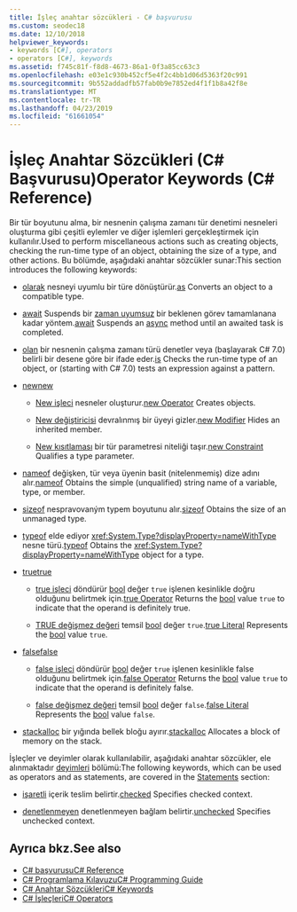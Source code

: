 ```yaml
---
title: İşleç anahtar sözcükleri - C# başvurusu
ms.custom: seodec18
ms.date: 12/10/2018
helpviewer_keywords:
- keywords [C#], operators
- operators [C#], keywords
ms.assetid: f745c81f-f8d8-4673-86a1-0f3a85cc63c3
ms.openlocfilehash: e03e1c930b452cf5e4f2c4bb1d06d5363f20c991
ms.sourcegitcommit: 9b552addadfb57fab0b9e7852ed4f1f1b8a42f8e
ms.translationtype: MT
ms.contentlocale: tr-TR
ms.lasthandoff: 04/23/2019
ms.locfileid: "61661054"
---
```

# <a name="operator-keywords-c-reference"></a><span data-ttu-id="c0c62-102">İşleç Anahtar Sözcükleri (C# Başvurusu)</span><span class="sxs-lookup"><span data-stu-id="c0c62-102">Operator Keywords (C# Reference)</span></span>

<span data-ttu-id="c0c62-103">Bir tür boyutunu alma, bir nesnenin çalışma zamanı tür denetimi nesneleri oluşturma gibi çeşitli eylemler ve diğer işlemleri gerçekleştirmek için kullanılır.</span><span class="sxs-lookup"><span data-stu-id="c0c62-103">Used to perform miscellaneous actions such as creating objects, checking the run-time type of an object, obtaining the size of a type, and other actions.</span></span> <span data-ttu-id="c0c62-104">Bu bölümde, aşağıdaki anahtar sözcükler sunar:</span><span class="sxs-lookup"><span data-stu-id="c0c62-104">This section introduces the following keywords:</span></span>

- <span data-ttu-id="c0c62-105">[olarak](as.md) nesneyi uyumlu bir türe dönüştürür.</span><span class="sxs-lookup"><span data-stu-id="c0c62-105">[as](as.md) Converts an object to a compatible type.</span></span>

- <span data-ttu-id="c0c62-106">[await](await.md) Suspends bir [zaman uyumsuz](async.md) bir beklenen görev tamamlanana kadar yöntem.</span><span class="sxs-lookup"><span data-stu-id="c0c62-106">[await](await.md) Suspends an [async](async.md) method until an awaited task is completed.</span></span>

- <span data-ttu-id="c0c62-107">[olan](is.md) bir nesnenin çalışma zamanı türü denetler veya (başlayarak C# 7.0) belirli bir desene göre bir ifade eder.</span><span class="sxs-lookup"><span data-stu-id="c0c62-107">[is](is.md) Checks the run-time type of an object, or (starting with C# 7.0) tests an expression against a pattern.</span></span>

- [<span data-ttu-id="c0c62-108">new</span><span class="sxs-lookup"><span data-stu-id="c0c62-108">new</span></span>](new.md)

  - <span data-ttu-id="c0c62-109">[New işleci](new-operator.md) nesneler oluşturur.</span><span class="sxs-lookup"><span data-stu-id="c0c62-109">[new Operator](new-operator.md) Creates objects.</span></span>

  - <span data-ttu-id="c0c62-110">[New değiştiricisi](new-modifier.md) devralınmış bir üyeyi gizler.</span><span class="sxs-lookup"><span data-stu-id="c0c62-110">[new Modifier](new-modifier.md) Hides an inherited member.</span></span>

  - <span data-ttu-id="c0c62-111">[New kısıtlaması](new-constraint.md) bir tür parametresi niteliği taşır.</span><span class="sxs-lookup"><span data-stu-id="c0c62-111">[new Constraint](new-constraint.md) Qualifies a type parameter.</span></span>

- <span data-ttu-id="c0c62-112">[nameof](nameof.md) değişken, tür veya üyenin basit (nitelenmemiş) dize adını alır.</span><span class="sxs-lookup"><span data-stu-id="c0c62-112">[nameof](nameof.md) Obtains the simple (unqualified) string name of a variable, type, or member.</span></span>

- <span data-ttu-id="c0c62-113">[sizeof](sizeof.md) nespravovaným typem boyutunu alır.</span><span class="sxs-lookup"><span data-stu-id="c0c62-113">[sizeof](sizeof.md) Obtains the size of an unmanaged type.</span></span>  

- <span data-ttu-id="c0c62-114">[typeof](typeof.md) elde ediyor <xref:System.Type?displayProperty=nameWithType> nesne türü.</span><span class="sxs-lookup"><span data-stu-id="c0c62-114">[typeof](typeof.md) Obtains the <xref:System.Type?displayProperty=nameWithType> object for a type.</span></span>  

- [<span data-ttu-id="c0c62-115">true</span><span class="sxs-lookup"><span data-stu-id="c0c62-115">true</span></span>](true.md)  

  - <span data-ttu-id="c0c62-116">[true işleci](true-false-operators.md) döndürür [bool](bool.md) değer `true` işlenen kesinlikle doğru olduğunu belirtmek için.</span><span class="sxs-lookup"><span data-stu-id="c0c62-116">[true Operator](true-false-operators.md) Returns the [bool](bool.md) value `true` to indicate that the operand is definitely true.</span></span>

  - <span data-ttu-id="c0c62-117">[TRUE değişmez değeri](true-literal.md) temsil [bool](bool.md) değer `true`.</span><span class="sxs-lookup"><span data-stu-id="c0c62-117">[true Literal](true-literal.md) Represents the [bool](bool.md) value `true`.</span></span>

- [<span data-ttu-id="c0c62-118">false</span><span class="sxs-lookup"><span data-stu-id="c0c62-118">false</span></span>](false.md)  

  - <span data-ttu-id="c0c62-119">[false işleci](true-false-operators.md) döndürür [bool](bool.md) değer `true` işlenen kesinlikle false olduğunu belirtmek için.</span><span class="sxs-lookup"><span data-stu-id="c0c62-119">[false Operator](true-false-operators.md) Returns the [bool](bool.md) value `true` to indicate that the operand is definitely false.</span></span>

  - <span data-ttu-id="c0c62-120">[false değişmez değeri](false-literal.md) temsil [bool](bool.md) değer `false`.</span><span class="sxs-lookup"><span data-stu-id="c0c62-120">[false Literal](false-literal.md) Represents the [bool](bool.md) value `false`.</span></span>

- <span data-ttu-id="c0c62-121">[stackalloc](stackalloc.md) bir yığında bellek bloğu ayırır.</span><span class="sxs-lookup"><span data-stu-id="c0c62-121">[stackalloc](stackalloc.md) Allocates a block of memory on the stack.</span></span>  

<span data-ttu-id="c0c62-122">İşleçler ve deyimler olarak kullanılabilir, aşağıdaki anahtar sözcükler, ele alınmaktadır [deyimleri](statement-keywords.md) bölümü:</span><span class="sxs-lookup"><span data-stu-id="c0c62-122">The following keywords, which can be used as operators and as statements, are covered in the [Statements](statement-keywords.md) section:</span></span>

- <span data-ttu-id="c0c62-123">[işaretli](checked.md) içerik teslim belirtir.</span><span class="sxs-lookup"><span data-stu-id="c0c62-123">[checked](checked.md) Specifies checked context.</span></span>  

- <span data-ttu-id="c0c62-124">[denetlenmeyen](unchecked.md) denetlenmeyen bağlam belirtir.</span><span class="sxs-lookup"><span data-stu-id="c0c62-124">[unchecked](unchecked.md) Specifies unchecked context.</span></span>  

## <a name="see-also"></a><span data-ttu-id="c0c62-125">Ayrıca bkz.</span><span class="sxs-lookup"><span data-stu-id="c0c62-125">See also</span></span>

- [<span data-ttu-id="c0c62-126">C# başvurusu</span><span class="sxs-lookup"><span data-stu-id="c0c62-126">C# Reference</span></span>](../index.md)
- [<span data-ttu-id="c0c62-127">C# Programlama Kılavuzu</span><span class="sxs-lookup"><span data-stu-id="c0c62-127">C# Programming Guide</span></span>](../../programming-guide/index.md)
- [<span data-ttu-id="c0c62-128">C# Anahtar Sözcükleri</span><span class="sxs-lookup"><span data-stu-id="c0c62-128">C# Keywords</span></span>](index.md)
- [<span data-ttu-id="c0c62-129">C# İşleçleri</span><span class="sxs-lookup"><span data-stu-id="c0c62-129">C# Operators</span></span>](../operators/index.md)
